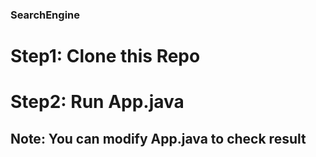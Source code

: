 ### SearchEngine
 
# Step1: Clone this Repo

# Step2: Run App.java

## Note: You can modify App.java to check result
